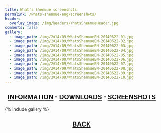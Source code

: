 ```yaml
---
title: What's Shenmue screenshots
permalink: /whats-shenmue-eng/screenshots/
header:
  overlay_image: /img/headers/WhatsShenmueHeader.jpg
comments: false
gallery:
  - image_path: /img/2014/09/WhatsShenmueEN-20140622-01.jpg
  - image_path: /img/2014/09/WhatsShenmueEN-20140622-02.jpg
  - image_path: /img/2014/09/WhatsShenmueEN-20140622-03.jpg
  - image_path: /img/2014/09/WhatsShenmueEN-20140622-04.jpg
  - image_path: /img/2014/09/WhatsShenmueEN-20140622-05.jpg
  - image_path: /img/2014/09/WhatsShenmueEN-20140622-06.jpg
  - image_path: /img/2014/09/WhatsShenmueEN-20140622-07.jpg
  - image_path: /img/2014/09/WhatsShenmueEN-20140622-08.jpg
  - image_path: /img/2014/09/WhatsShenmueEN-20140622-09.jpg
  - image_path: /img/2014/09/WhatsShenmueEN-20140622-10.jpg
---
```

<h2 style="text-align: center;"><strong><a href="/whats-shenmue-eng/information/">INFORMATION</a> - <a href="/whats-shenmue-eng/download/">DOWNLOADS</a> - <a href="/whats-shenmue-eng/screenshots/">SCREENSHOTS</a></strong></h2>

{% include gallery %}

<h2 style="text-align: center;"><strong><a href="/whats-shenmue-eng/">BACK</a></strong></h2>


